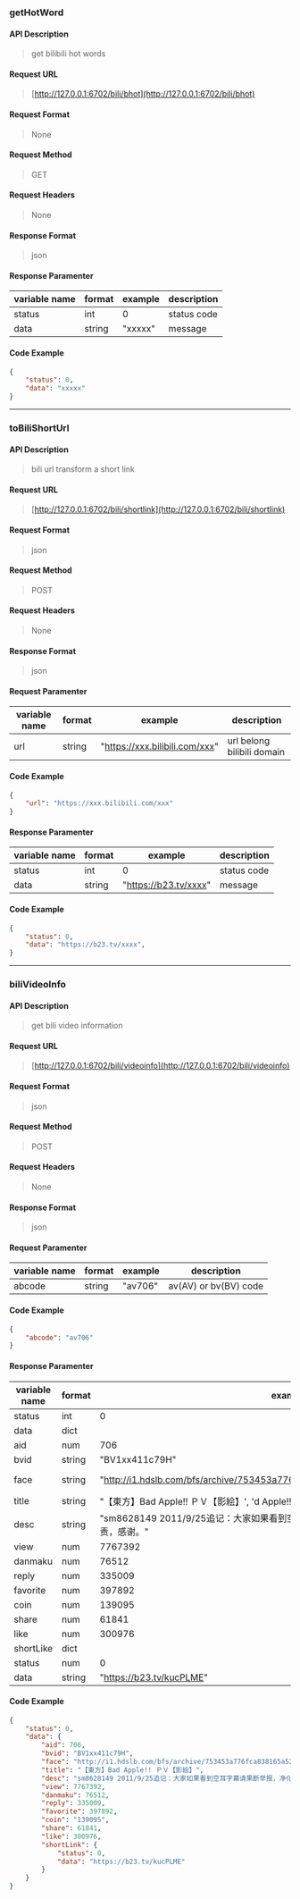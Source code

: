 ### getHotWord

#### API Description  
> get bilibili hot words

#### Request URL  
> [http://127.0.0.1:6702/bili/bhot](http://127.0.0.1:6702/bili/bhot)

#### Request Format  
> None

#### Request Method  
> GET

#### Request Headers  
> None  

#### Response Format  
> json 

#### Response Paramenter

|variable name|format|example|description|
|-|-|-|-|
|status|int|0|status code|
|data|string|"xxxxx"|message|

#### Code Example
```json
{
    "status": 0,
    "data": "xxxxx"
}
```

***

### toBiliShortUrl

#### API Description
> bili url transform a short link 

#### Request URL
> [http://127.0.0.1:6702/bili/shortlink](http://127.0.0.1:6702/bili/shortlink)

#### Request Format  
> json

#### Request Method
> POST

#### Request Headers  
> None 

#### Response Format  
> json 

#### Request Paramenter

|variable name|format|example|description|
|-|-|-|-|
|url|string|"https://xxx.bilibili.com/xxx"|url belong bilibili domain|

#### Code Example
```json
{
    "url": "https://xxx.bilibili.com/xxx"
}
```
#### Response Paramenter

|variable name|format|example|description|
|-|-|-|-|
|status|int|0|status code|
|data|string|"https://b23.tv/xxxx"|message|

#### Code Example
```json
{
    "status": 0,
    "data": "https://b23.tv/xxxx",
}
```

***

### biliVideoInfo

#### API Description
> get bili video information

#### Request URL
> [http://127.0.0.1:6702/bili/videoinfo](http://127.0.0.1:6702/bili/videoinfo)

#### Request Format  
> json

#### Request Method
> POST

#### Request Headers  
> None  

#### Response Format  
> json 

#### Request Paramenter

|variable name|format|example|description|
|-|-|-|-|
|abcode|string|"av706"|av(AV) or bv(BV) code|

#### Code Example
```json
{
    "abcode": "av706"
}
```

#### Response Paramenter

|variable name|format|example|description|
|-|-|-|-|
|status|int|0|status code|
|data|dict||As follows|
|aid|num|706||
|bvid|string|"BV1xx411c79H"||
|face|string|"http://i1.hdslb.com/bfs/archive/753453a776fca838165a52c7511e8557857b61ea.jpg"|video face image|
|title|string|"【東方】Bad Apple!! ＰＶ【影絵】', 'd Apple!! ＰＶ【影絵】"||
|desc|string|"sm8628149 2011/9/25追记：大家如果看到空耳字幕请果断举报，净化弹幕环境，你我有责，感谢。"|description|
|view|num|7767392||
|danmaku|num|76512||
|reply|num|335009||
|favorite|num|397892||
|coin|num|139095||
|share|num|61841||
|like|num|300976||
|shortLike|dict||As follows|
|status|num|0||
|data|string|"https://b23.tv/kucPLME"|short link|

#### Code Example
```json
{
    "status": 0,
    "data": {
        "aid": 706,
        "bvid": "BV1xx411c79H",
        "face": "http://i1.hdslb.com/bfs/archive/753453a776fca838165a52c7511e8557857b61ea.jpg",
        "title": "【東方】Bad Apple!! ＰＶ【影絵】",
        "desc": "sm8628149 2011/9/25追记：大家如果看到空耳字幕请果断举报，净化弹幕环境，你我有责，感谢。",
        "view": 7767392,
        "danmaku": 76512,
        "reply": 335009,
        "favorite": 397892,
        "coin": "139095",
        "share": 61841,
        "like": 300976,
        "shortLink": {
            "status": 0,
            "data": "https://b23.tv/kucPLME"
        }
    }
}
```
